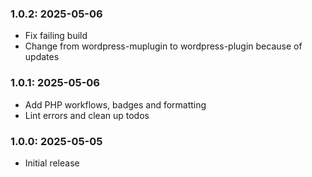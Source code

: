 ### 1.0.2: 2025-05-06

* Fix failing build
* Change from wordpress-muplugin to wordpress-plugin because of updates

### 1.0.1: 2025-05-06

* Add PHP workflows, badges and formatting
* Lint errors and clean up todos

### 1.0.0: 2025-05-05

* Initial release
